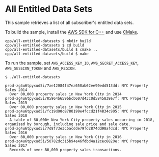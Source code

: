 # All Entitled Data Sets

This sample retrieves a list of all subscriber's entitled data sets.

To build the sample, install the [AWS SDK for C++](https://github.com/aws/aws-sdk-cpp#building-the-sdk) and use [CMake](https://cmake.org/).

```
cpp/all-entitled-datasets $ mkdir build
cpp/all-entitled-datasets $ cd build
cpp/all-entitled-datasets/build $ cmake ..
cpp/all-entitled-datasets/build $ make
```

To run the sample, set `AWS_ACCESS_KEY_ID`, `AWS_SECRET_ACCESS_KEY`, `AWS_SESSION_TOKEN` and `AWS_REGION`.

```
$ ./all-entitled-datasets

prod-zg4u6tpyxud5i/7ae12084f47ea658ab62ee90edd513dd: NYC Property Sales 2014
  Over 80,000 property sales in New York City in 2014
prod-zg4u6tpyxud5i/05964b659bbcb607d43c0d5845838e7f: NYC Property Sales 2015
  Over 80,000 property sales in New York City in 2015
prod-zg4u6tpyxud5i/fc19d00c8780199e4fccd21f4834c905: NYC Property Sales 2018
  A table of 80,000+ New York City property sales occurring in 2018, organized by borough, including sale price and sale date. 
prod-zg4u6tpyxud5i/7d8f73e3c5acdde79fd2874dd98afdcd: NYC Property Sales 2016
  Over 80,000 property sales in New York City in 2016
prod-zg4u6tpyxud5i/50782dc315b94e46fdbd4a12cec6820e: NYC Property Sales 2017
  Records of over 80,000 property sales transactions. 
```
